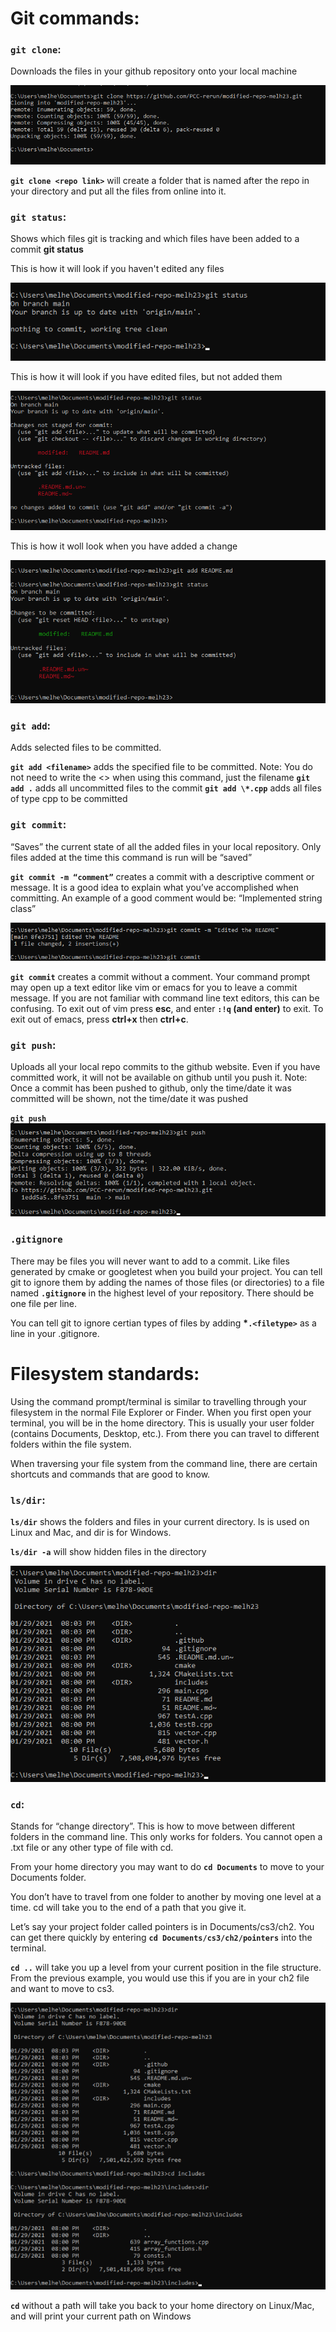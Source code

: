 # Git commands:

### `git clone`:

Downloads the files in your github repository onto your local machine

![](./images/git_commands/clone.png)

**`git clone <repo link>`** will create a folder that is named after the repo in your directory and put all the files from online into it.

### `git status`:

Shows which files git is tracking and which files have been added to a commit
**git status**

This is how it will look if you haven't edited any files

![](./images/git_commands/status-no-change.png)

This is how it will look if you have edited files, but not added them

![](./images/git_commands/status-no-add.png)

This is how it woll look when you have added a change

![](./images/git_commands/status-after-add.png)

### `git add`:

Adds selected files to be committed.

**`git add <filename>`** adds the specified file to be committed. Note: You do not need to write the <> when using this command, just the filename
**`git add .`** adds all uncommitted files to the commit
**`git add \*.cpp`** adds all files of type cpp to be committed

### `git commit`:

“Saves” the current state of all the added files in your local repository. Only files added at the time this command is run will be “saved”

**`git commit -m “comment”`** creates a commit with a descriptive comment or message. It is a good idea to explain what you’ve accomplished when committing. An example of a good comment would be: “Implemented string class”

![](./images/git_commands/commit-message.png)

**`git commit`** creates a commit without a comment. Your command prompt may open up a text editor like vim or emacs for you to leave a commit message. If you are not familiar with command line text editors, this can be confusing. To exit out of vim press **esc**, and enter **`:!q` (and enter)** to exit. To exit out of emacs, press **ctrl+x** then **ctrl+c**.

### `git push`:

Uploads all your local repo commits to the github website. Even if you have committed work, it will not be available on github until you push it. Note: Once a commit has been pushed to github, only the time/date it was committed will be shown, not the time/date it was pushed

**`git push`**
![](./images/git_commands/push.png)

### `.gitignore`

There may be files you will never want to add to a commit. Like files generated by cmake or googletest when you build your project. You can tell git to ignore them by adding the names of those files (or directories) to a file named **`.gitignore`** in the highest level of your repository. There should be one file per line.

You can tell git to ignore certian types of files by adding **\*`.<filetype>`** as a line in your .gitignore.

# Filesystem standards:

Using the command prompt/terminal is similar to travelling through your filesystem in the normal File Explorer or Finder. When you first open your terminal, you will be in the home directory. This is usually your user folder (contains Documents, Desktop, etc.). From there you can travel to different folders within the file system.

When traversing your file system from the command line, there are certain shortcuts and commands that are good to know.

### `ls/dir`:

**`ls/dir`** shows the folders and files in your current directory. ls is used on Linux and Mac, and dir is for Windows.

**`ls/dir -a`** will show hidden files in the directory

![](./images/git_commands/ls.png)

### `cd`:

Stands for “change directory”. This is how to move between different folders in the command line. This only works for folders. You cannot open a .txt file or any other type of file with cd.

From your home directory you may want to do **`cd Documents`** to move to your Documents folder.

You don’t have to travel from one folder to another by moving one level at a time. cd will take you to the end of a path that you give it.

Let’s say your project folder called pointers is in Documents/cs3/ch2. You can get there quickly by entering **`cd Documents/cs3/ch2/pointers`** into the terminal.

**`cd ..`** will take you up a level from your current position in the file structure. From the previous example, you would use this if you are in your ch2 file and want to move to cs3.

![](./images/git_commands/cd.png)

**`cd`** without a path will take you back to your home directory on Linux/Mac, and will print your current path on Windows
